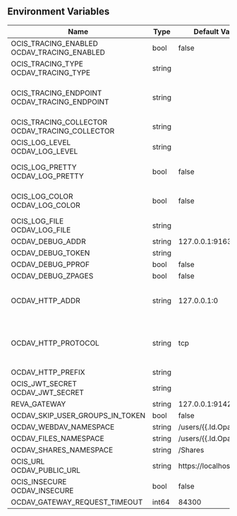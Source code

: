 ## Environment Variables

| Name | Type | Default Value | Description |
|------|------|---------------|-------------|
| OCIS_TRACING_ENABLED<br/>OCDAV_TRACING_ENABLED | bool | false | Activates tracing.|
| OCIS_TRACING_TYPE<br/>OCDAV_TRACING_TYPE | string |  | |
| OCIS_TRACING_ENDPOINT<br/>OCDAV_TRACING_ENDPOINT | string |  | The endpoint to the tracing collector.|
| OCIS_TRACING_COLLECTOR<br/>OCDAV_TRACING_COLLECTOR | string |  | |
| OCIS_LOG_LEVEL<br/>OCDAV_LOG_LEVEL | string |  | The log level.|
| OCIS_LOG_PRETTY<br/>OCDAV_LOG_PRETTY | bool | false | Activates pretty log output.|
| OCIS_LOG_COLOR<br/>OCDAV_LOG_COLOR | bool | false | Activates colorized log output.|
| OCIS_LOG_FILE<br/>OCDAV_LOG_FILE | string |  | The target log file.|
| OCDAV_DEBUG_ADDR | string | 127.0.0.1:9163 | |
| OCDAV_DEBUG_TOKEN | string |  | |
| OCDAV_DEBUG_PPROF | bool | false | |
| OCDAV_DEBUG_ZPAGES | bool | false | |
| OCDAV_HTTP_ADDR | string | 127.0.0.1:0 | The address of the http service.|
| OCDAV_HTTP_PROTOCOL | string | tcp | The transport protocol of the http service.|
| OCDAV_HTTP_PREFIX | string |  | |
| OCIS_JWT_SECRET<br/>OCDAV_JWT_SECRET | string |  | |
| REVA_GATEWAY | string | 127.0.0.1:9142 | |
| OCDAV_SKIP_USER_GROUPS_IN_TOKEN | bool | false | |
| OCDAV_WEBDAV_NAMESPACE | string | /users/{{.Id.OpaqueId}} | |
| OCDAV_FILES_NAMESPACE | string | /users/{{.Id.OpaqueId}} | |
| OCDAV_SHARES_NAMESPACE | string | /Shares | |
| OCIS_URL<br/>OCDAV_PUBLIC_URL | string | https://localhost:9200 | |
| OCIS_INSECURE<br/>OCDAV_INSECURE | bool | false | |
| OCDAV_GATEWAY_REQUEST_TIMEOUT | int64 | 84300 | |